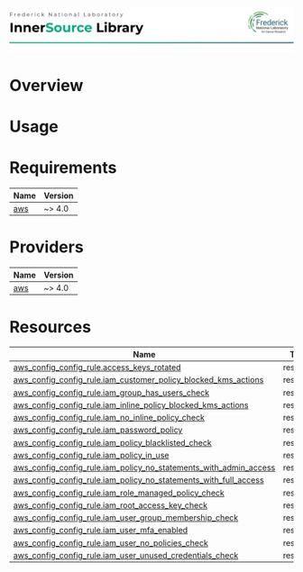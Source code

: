 ![Frederick National Laboratory](./assets/fnl.svg)

# Overview

# Usage 

<!-- BEGIN_TF_DOCS -->
# Requirements

| Name | Version |
|------|---------|
| <a name="requirement_aws"></a> [aws](#requirement\_aws) | ~> 4.0 |

# Providers

| Name | Version |
|------|---------|
| <a name="provider_aws"></a> [aws](#provider\_aws) | ~> 4.0 |

# Resources

| Name | Type |
|------|------|
| [aws_config_config_rule.access_keys_rotated](https://registry.terraform.io/providers/hashicorp/aws/latest/docs/resources/config_config_rule) | resource |
| [aws_config_config_rule.iam_customer_policy_blocked_kms_actions](https://registry.terraform.io/providers/hashicorp/aws/latest/docs/resources/config_config_rule) | resource |
| [aws_config_config_rule.iam_group_has_users_check](https://registry.terraform.io/providers/hashicorp/aws/latest/docs/resources/config_config_rule) | resource |
| [aws_config_config_rule.iam_inline_policy_blocked_kms_actions](https://registry.terraform.io/providers/hashicorp/aws/latest/docs/resources/config_config_rule) | resource |
| [aws_config_config_rule.iam_no_inline_policy_check](https://registry.terraform.io/providers/hashicorp/aws/latest/docs/resources/config_config_rule) | resource |
| [aws_config_config_rule.iam_password_policy](https://registry.terraform.io/providers/hashicorp/aws/latest/docs/resources/config_config_rule) | resource |
| [aws_config_config_rule.iam_policy_blacklisted_check](https://registry.terraform.io/providers/hashicorp/aws/latest/docs/resources/config_config_rule) | resource |
| [aws_config_config_rule.iam_policy_in_use](https://registry.terraform.io/providers/hashicorp/aws/latest/docs/resources/config_config_rule) | resource |
| [aws_config_config_rule.iam_policy_no_statements_with_admin_access](https://registry.terraform.io/providers/hashicorp/aws/latest/docs/resources/config_config_rule) | resource |
| [aws_config_config_rule.iam_policy_no_statements_with_full_access](https://registry.terraform.io/providers/hashicorp/aws/latest/docs/resources/config_config_rule) | resource |
| [aws_config_config_rule.iam_role_managed_policy_check](https://registry.terraform.io/providers/hashicorp/aws/latest/docs/resources/config_config_rule) | resource |
| [aws_config_config_rule.iam_root_access_key_check](https://registry.terraform.io/providers/hashicorp/aws/latest/docs/resources/config_config_rule) | resource |
| [aws_config_config_rule.iam_user_group_membership_check](https://registry.terraform.io/providers/hashicorp/aws/latest/docs/resources/config_config_rule) | resource |
| [aws_config_config_rule.iam_user_mfa_enabled](https://registry.terraform.io/providers/hashicorp/aws/latest/docs/resources/config_config_rule) | resource |
| [aws_config_config_rule.iam_user_no_policies_check](https://registry.terraform.io/providers/hashicorp/aws/latest/docs/resources/config_config_rule) | resource |
| [aws_config_config_rule.iam_user_unused_credentials_check](https://registry.terraform.io/providers/hashicorp/aws/latest/docs/resources/config_config_rule) | resource |
<!-- END_TF_DOCS -->
